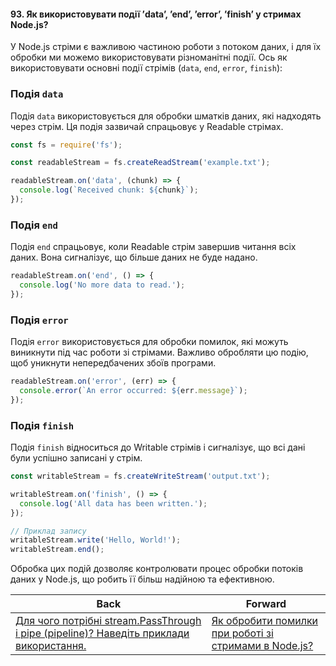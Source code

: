 #### 93. Як використовувати події ’data’, ’end’, ’error’, ’finish’ у стримах Node.js?

У Node.js стріми є важливою частиною роботи з потоком даних, і для їх обробки ми можемо використовувати різноманітні події. Ось як використовувати основні події стрімів (`data`, `end`, `error`, `finish`):

### Подія `data`

Подія `data` використовується для обробки шматків даних, які надходять через стрім. Ця подія зазвичай спрацьовує у Readable стрімах.

```javascript
const fs = require('fs');

const readableStream = fs.createReadStream('example.txt');

readableStream.on('data', (chunk) => {
  console.log(`Received chunk: ${chunk}`);
});
```

### Подія `end`

Подія `end` спрацьовує, коли Readable стрім завершив читання всіх даних. Вона сигналізує, що більше даних не буде надано.

```javascript
readableStream.on('end', () => {
  console.log('No more data to read.');
});
```

### Подія `error`

Подія `error` використовується для обробки помилок, які можуть виникнути під час роботи зі стрімами. Важливо обробляти цю подію, щоб уникнути непередбачених збоїв програми.

```javascript
readableStream.on('error', (err) => {
  console.error(`An error occurred: ${err.message}`);
});
```

### Подія `finish`

Подія `finish` відноситься до Writable стрімів і сигналізує, що всі дані були успішно записані у стрім.

```javascript
const writableStream = fs.createWriteStream('output.txt');

writableStream.on('finish', () => {
  console.log('All data has been written.');
});

// Приклад запису
writableStream.write('Hello, World!');
writableStream.end();
```

Обробка цих подій дозволяє контролювати процес обробки потоків даних у Node.js, що робить її більш надійною та ефективною.

| Back | Forward |
|---|---|
| [Для чого потрібні stream.PassThrough і pipe (pipeline)? Наведіть приклади використання.](/ua/middle/nodejs/what-are-the-purposes-of-streampassthrough-and-pipe-provide-examples.md)  | [Як обробити помилки при роботі зі стримами в Node.js?](/ua/middle/nodejs/how-to-handle-errors-when-working-with-streams-in-nodejs.md) |